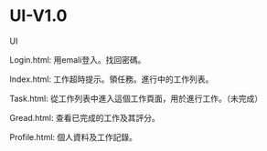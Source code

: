 # UI-V1.0

UI

Login.html: 用emali登入。找回密碼。

Index.html: 工作超時提示。領任務。進行中的工作列表。

Task.html: 從工作列表中進入這個工作頁面，用於進行工作。（未完成）

Gread.html: 查看已完成的工作及其評分。

Profile.html: 個人資料及工作記錄。

